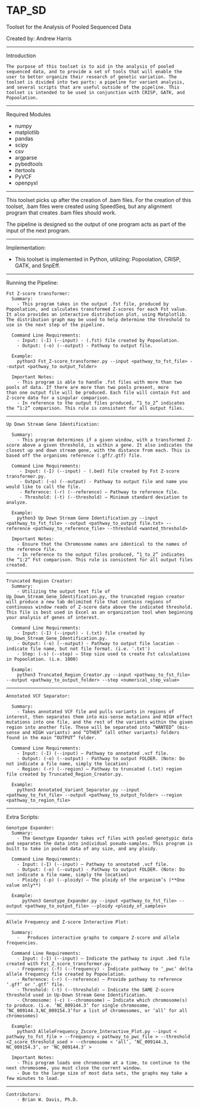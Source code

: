 # TAP_SD
Toolset for the Analysis of Pooled Sequenced Data

Created by: Andrew Harris

__________________________________________________________________________________________________________________________________________

Introduction

	The purpose of this toolset is to aid in the analysis of pooled sequenced data, and to provide a set of tools that will enable the user to better organize their research of genetic variation. The toolset is divided into two parts: a pipeline for variant analysis, and several scripts that are useful outside of the pipeline. This toolset is intended to be used in conjunction with CRISP, GATK, and Popoolation. 

__________________________________________________________________________________________________________________________________________

Required Modules
- numpy
- matplotlib
- pandas
- scipy
- csv
- argparse 
- pybedtools
- itertools
- PyVCF
- openpyxl
__________________________________________________________________________________________________________________________________________

This toolset picks up after the creation of .bam files. For the creation of this toolset, .bam files were created using SpeedSeq, but any alignment program that creates .bam files should work. 

The pipeline is designed so the output of one program acts as part of the input of the next program.

__________________________________________________________________________________________________________________________________________
Implementation:

- This toolset is implemented in Python, utilizing: Popoolation, CRISP, GATK, and SnpEff. 
__________________________________________________________________________________________________________________________________________

Running the Pipeline:


	Fst Z-score transformer:
	  Summary:
	    - This program takes in the output .fst file, produced by Popoolation, and calculates transformed Z-scores for each Fst value. It also provides an interactive distribution plot, using Matplotlib. The distribution graph may be used to help determine the threshold to use in the next step of the pipeline. 

	  Command Line Requirements:
	    - Input: (-I) (--input) - (.fst) file created by Popoolation.
	    - Output: (-o) (--output) - Pathway to output file. 

	  Example:
	    python3 Fst_Z-score_transformer.py --input <pathway_to_fst_file> --output <pathway_to output_folder>

	  Important Notes:
	    - This program is able to handle .fst files with more than two pools of data. If there are more than two pools present, more 		than one output file will be produced. Each file will contain Fst and Z-score data for a singular comparison.  
	    - In reference to the output files produced, “1_to_2” indicates the “1:2” comparison. This rule is consistent for all output files.  

__________________________________________________________________________________________________________________________________________

	Up Down Stream Gene Identification:

	  Summary:
	    - This program determines if a given window, with a transformed Z-score above a given threshold, is within a gene. It also indicates the closest up and down stream gene, with the distance from each. This is based off the organisms reference (.gff/.gtf) file.

	  Command Line Requirements:
	     - Input: (-I) (--input) - (.bed) file created by Fst Z-score transformer.py.
	     - Output: (-o) (--output) - Pathway to output file and name you would like to call the file.
	     - Reference: (-r) (--reference) – Pathway to reference file.
	     - Threshold: (-t) (--threshold) – Minimum standard deviation to analyze. 

	  Example:
	    python3 Up Down Stream Gene Identification.py --input <pathway_to_fst_file> --output <pathway_to_output file.txt> --reference <pathway_to_reference_file> --threshold <wanted_threshold>

	  Important Notes:
	    - Ensure that the Chromosome names are identical to the names of the reference file. 
	    - In reference to the output files produced, “1_to_2” indicates the “1:2” Fst comparison. This rule is consistent for all output files created.

__________________________________________________________________________________________________________________________________________

	Truncated Region Creator:
	  Summary:
	    - Utilizing the output text file of Up_Down_Stream_Gene_Identification.py, the truncated region creator will produce a new tab delimited file that contains regions of continuous window reads of Z-score data above the indicated threshold. This file is best used in Excel as an organization tool when beginning your analysis of genes of interest. 

	  Command Line Requirements:
	    - Input: (-I) (--input) - (.txt) file created by Up_Down_Stream_Gene_Identification.py.
	    - Output: (-o) (--output) - Pathway to output file location - indicate file name, but not file format. (i.e. '.txt') 
	    - Step: (-s) (--step) – Step size used to create Fst calculations in Popoolation. (i.e. 1000)

	  Example:
	    python3 Truncated_Region_Creator.py --input <pathway_to_fst_file> --output <pathway_to_output_folder> --step <numerical_step_value>

__________________________________________________________________________________________________________________________________________

	Annotated VCF Separator:

	  Summary:
	    - Takes annotated VCF file and pulls variants in regions of interest, then separates them into mis-sense mutations and HIGH effect mutations into one file, and the rest of the variants within the given region into another file. These will be separated into “WANTED” (mis-sense and HIGH variants) and “OTHER” (all other variants) folders found in the main “OUTPUT” folder. 

	  Command Line Requirements:
	    - Input: (-I) (--input) – Pathway to annotated .vcf file.
	    - Output: (-o) (--output) - Pathway to output FOLDER. (Note: Do not indicate a file name, simply the location)
	    - Region: (-r) (--region) – Pathway to truncated (.txt) region file created by Truncated_Region_Creator.py.

	  Example:
	    python3 Annotated_Variant_Separator.py --input <pathway_to_fst_file> --output <pathway_to_output_folder> --region <pathway_to_region_file>

__________________________________________________________________________________________________________________________________________


Extra Scripts:

	Genotype Expander:
	  Summary:
	    - The Genotype Expander takes vcf files with pooled genotypic data and separates the data into individual pseudo-samples. This program is built to take in pooled data of any size, and any ploidy. 

	  Command Line Requirements:
	    - Input: (-I) (--input) – Pathway to annotated .vcf file.
	    - Output: (-o) (--output) - Pathway to output FOLDER. (Note: Do not indicate a file name, simply the location)
	    - Ploidy: (-p) (--ploidy) – The ploidy of the organism’s (**One value only**)

	  Example:
	      python3 Genotype_Expander.py --input <pathway_to_fst_file> --output <pathway_to_output_file> --ploidy <ploidy_of_samples>

__________________________________________________________________________________________________________________________________________

	Allele Frequency and Z-score Interactive Plot:

	  Summary:
	    -	Produces interactive graphs to compare Z-score and allele frequencies. 

	  Command Line Requirements:
	    - Input: (-I) (--input) – Indicate the pathway to input .bed file created with Fst_Z_score_transformer.py.
	    - Frequency: (-f) (--frequency) - Indicate pathway to ‘_pwc’ delta allele frequency file created by Popoolation.
	    - Reference: (-r) (--reference) – Provide pathway to reference ‘.gff’ or ‘.gtf’ file.
	    - Threshold: (-t) (--threshold) – Indicate the SAME Z-score threshold used in Up-Down Stream Gene Identification.
	    - Chromosome: (-c) (--chromosome) – Indicate which chromosome(s) to produce. (i.e. ‘NC_009144.3’ for single chromosome, ‘NC_009144.3,NC_009154.3’for a list of chromosomes, or ‘all’ for all chromosomes)

	  Example:
	    python3 AlleleFrequency_Zscore_Interactive_Plot.py --input < pathway_to_fst_file > --frequency < pathway_to_pwc_file > --threshold <Z_score_threshold_used > --chromosome < ‘all’, ‘NC_009144.3, NC_009154.3’, or ‘NC_009144.3’ >

	  Important Notes:
	    - This program loads one chromosome at a time, to continue to the next chromosome, you must close the current window. 
	    - Due to the large size of most data sets, the graphs may take a few minutes to load. 
    
    
   _________________________________________________________________________________________________________________________________________
    
    Contributors:
    	- Brian W. Davis, Ph.D.
